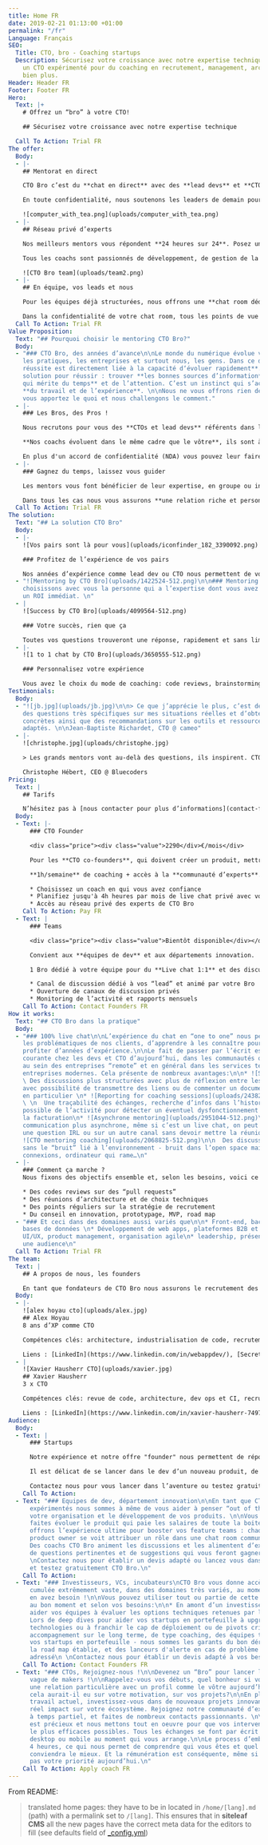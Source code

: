 ```yaml
---
title: Home FR
date: 2019-02-21 01:13:00 +01:00
permalink: "/fr"
Language: Français
SEO:
  Title: CTO, bro - Coaching startups
  Description: Sécurisez votre croissance avec notre expertise technique. Offrez vous
    un CTO expérimenté pour du coaching en recrutement, management, architecture et
    bien plus.
Header: Header FR
Footer: Footer FR
Hero:
  Text: |+
    # Offrez un “bro” à votre CTO!

    ## Sécurisez votre croissance avec notre expertise technique

  Call To Action: Trial FR
The offer:
  Body:
  - |-
    ## Mentorat en direct

    CTO Bro c’est du **chat en direct** avec des **lead devs** et **CTOs expérimentés**. Choisissez votre coach et faites le point deux fois par semaine.

    En toute confidentialité, nous soutenons les leaders de demain pour leur stratégie de recrutement, le management, l’industrialisation de code [et bien plus](#comment-ça-marche-). Définissons ensemble vos objectifs et bénéficiez d’un mentorat en direct dans votre chat room privée.

    ![computer_with_tea.png](uploads/computer_with_tea.png)
  - |-
    ## Réseau privé d’experts

    Nos meilleurs mentors vous répondent **24 heures sur 24**. Posez une question et obtenez la **réponse en quelques minutes**, ou un jour ouvré au plus.

    Tous les coachs sont passionnés de développement, de gestion de la croissance, de leadership… Quand, dans le chat, une question pop, alors la discussion est ouverte et les opinions tranchées se confrontent au service de votre produit.

    ![CTO Bro team](uploads/team2.png)
  - |-
    ## En équipe, vos leads et nous

    Pour les équipes déjà structurées, nous offrons une **chat room dédiée** qui permet à vos “lead dev” et architectes de discuter librement avec notre **réseau d’experts**.

    Dans la confidentialité de votre chat room, tous les points de vue se discutent ouvertement, et nos experts sont là pour apporter leur expérience et alimenter les débats d’éléments concrets qui assureront à vos équipes une évolution rapide.
  Call To Action: Trial FR
Value Proposition:
  Text: "## Pourquoi choisir le mentoring CTO Bro?"
  Body:
  - "### CTO Bro, des années d’avance\n\nLe monde du numérique évolue vite - la technologie,
    les pratiques, les entreprises et surtout nous, les gens. Dans ce domaine **la
    réussite est directement liée à la capacité d‘évoluer rapidement**.\n\nUne seule
    solution pour réussir : trouver **les bonnes sources d’information**, sentir **ce
    qui mérite du temps** et de l’attention. C’est un instinct qui s’acquiert avec
    **du travail et de l’expérience**. \n\nNous ne vous offrons rien de plus que cela:
    vous apportez le quoi et nous challengons le comment."
  - |-
    ### Les Bros, des Pros !

    Nous recrutons pour vous des **CTOs et lead devs** référents dans leurs domaines. Ce ne sont **pas des consultants**, ce sont des mentors.

    **Nos coachs évoluent dans le même cadre que le vôtre**, ils sont à plein temps sur un projet ambitieux qui repose sur eux, sur leurs compétences techniques et humaines.

    En plus d'un accord de confidentialité (NDA) vous pouvez leur faire une confiance aveugle, chaque coach ne suit qu'une seule startup.
  - |-
    ### Gagnez du temps, laissez vous guider

    Les mentors vous font bénéficier de leur expertise, en groupe ou individuellement, ponctuellement ou quotidiennement. **Peu importe la méthode, nous voulons votre réussite**.

    Dans tous les cas nous vous assurons **une relation riche et personnelle**.
  Call To Action: Trial FR
The solution:
  Text: "## La solution CTO Bro"
  Body:
  - |-
    ![Vos pairs sont là pour vous](uploads/iconfinder_182_3390092.png)

    ### Profitez de l’expérience de vos pairs

    Nos années d’expérience comme lead dev ou CTO nous permettent de vous faire profiter d’un **point de vue extérieur intéressant**, de **contacts** et d’**idées qui font sens**.
  - "![Mentoring by CTO Bro](uploads/1422524-512.png)\n\n### Mentoring sur mesure\n\nNous
    choisissons avec vous la personne qui a l’expertise dont vous avez besoin, pour
    un ROI immédiat. \n"
  - |
    ![Success by CTO Bro](uploads/4099564-512.png)

    ### Votre succès, rien que ça

    Toutes vos questions trouveront une réponse, rapidement et sans limite du nombre de question ou de complexité. Les “Bro” adorent être challengés !
  - |-
    ![1 to 1 chat by CTO Bro](uploads/3650555-512.png)

    ### Personnalisez votre expérience

    Vous avez le choix du mode de coaching: code reviews, brainstorming, pear programming, daily meeting, group chat entre plusieurs experts et vos collaborateurs. Ne prenez que ce dont vous avez besoin.
Testimonials:
  Body:
  - "![jb.jpg](uploads/jb.jpg)\n\n> Ce que j’apprécie le plus, c’est de pouvoir poser
    des questions très spécifiques sur mes situations réelles et d’obtenir des solutions
    concrètes ainsi que des recommandations sur les outils et ressources les plus
    adaptés. \n\nJean-Baptiste Richardet, CTO @ cameo"
  - |-
    ![christophe.jpg](uploads/christophe.jpg)

    > Les grands mentors vont au-delà des questions, ils inspirent. CTO Bro est une solution qui apporte autant aux mentors qu’aux mentorés dans la mise en relation et le développement des compétences.

    Christophe Hébert, CEO @ Bluecoders
Pricing:
  Text: |
    ## Tarifs

    N’hésitez pas à [nous contacter pour plus d’informations](contact-fr). Les prix ci-dessous sont HT (TVA non incluse).
  Body:
  - Text: |-
      ### CTO Founder

      <div class="price"><div class="value">2290</div>€/mois</div>

      Pour les **CTO co-founders**, qui doivent créer un produit, mettre en place une équipe.

      **1h/semaine** de coaching + accès à la **communauté d’experts**.

      * Choisissez un coach en qui vous avez confiance
      * Planifiez jusqu'à 4h heures par mois de live chat privé avec votre “bro”
      * Accès au réseau privé des experts de CTO Bro
    Call To Action: Pay FR
  - Text: |
      ### Teams

      <div class="price"><div class="value">Bientôt disponible</div></div>

      Convient aux **équipes de dev** et aux départements innovation.

      1 Bro dédié à votre équipe pour du **Live chat 1:1** et des discussions de groupe dans **votre chat room**.

      * Canal de discussion dédié à vos “lead” et animé par votre Bro
      * Ouverture de canaux de discussion privés
      * Monitoring de l’activité et rapports mensuels
    Call To Action: Contact Founders FR
How it works:
  Text: "## CTO Bro dans la pratique"
  Body:
  - "### 100% live chat\n\nL’expérience du chat en “one to one” nous permet d’adresser
    les problématiques de nos clients, d’apprendre à les connaître pour leur faire
    profiter d’années d’expérience.\n\nLe fait de passer par l’écrit est une pratique
    courante chez les devs et CTO d’aujourd’hui, dans les communautés open source,
    au sein des entreprises “remote” et en général dans les services techniques des
    entreprises modernes. Cela présente de nombreux avantages:\n\n* ![Structured mentoring](uploads/2640826-512-e24cb2.png)\n\n
    \ Des discussions plus structurées avec plus de réflexion entre les échanges,
    avec possibilité de transmettre des liens ou de commenter un document ou une phrase
    en particulier \n* ![Reporting for coaching sessions](uploads/2438288-512.png)\n
    \ \n  Une traçabilité des échanges, recherche d’infos dans l’historique, monitoring
    possible de l’activité pour détecter un éventuel dysfonctionnement et suivi de
    la facturation\n* ![Asynchrone mentoring](uploads/2951044-512.png)\n  \n  Une
    communication plus asynchrone, même si c’est un live chat, on peut répondre à
    une question IRL ou sur un autre canal sans devoir mettre la réunion en attente\n*
    ![CTO mentoring coaching](uploads/2068825-512.png)\n\n  Des discussions plus sereines
    sans le “bruit” lié à l’environnement - bruit dans l’open space mais aussi mauvaises
    connexions, ordinateur qui rame…\n"
  - |-
    ### Comment ça marche ?
    Nous fixons des objectifs ensemble et, selon les besoins, voici ce que nous faisons concrètement :

    * Des codes reviews sur des “pull requests”
    * Des réunions d’architecture et de choix techniques
    * Des points réguliers sur la stratégie de recrutement
    * Du conseil en innovation, prototypage, MVP, road map
  - "### Et ceci dans des domaines aussi variés que\n\n* Front-end, back-end, dev-ops,
    bases de données \n* Développement de web apps, plateformes B2B et B2C, APIs\n*
    UI/UX, product management, organisation agile\n* leadership, présenter devant
    une audience\n"
  Call To Action: Trial FR
The team:
  Text: |
    ## A propos de nous, les founders

    En tant que fondateurs de CTO Bro nous assurons le recrutement des coachs, et nous vous garantissons une expérience humaine qui sera décisive dans votre réussite.
  Body:
  - |-
    ![alex hoyau cto](uploads/alex.jpg)
    ## Alex Hoyau
    8 ans d’XP comme CTO

    Compétences clés: architecture, industrialisation de code, recrutement, leadership

    Liens : [LinkedIn](https://www.linkedin.com/in/webappdev/), [Secret Media on Crunchbase](https://www.crunchbase.com/organization/secret-media-inc), [Altavia on Crunchbase](https://www.crunchbase.com/organization/altavia)
  - |
    ![Xavier Hausherr CTO](uploads/xavier.jpg)
    ## Xavier Hausherr
    3 x CTO

    Compétences clés: revue de code, architecture, dev ops et CI, recrutement, RH, management.

    Liens : [LinkedIn](https://www.linkedin.com/in/xavier-hausherr-74977932/), [AlloCiné on Crunchbase](https://www.crunchbase.com/organization/allocine), [Overblog on Crunchbase](https://www.crunchbase.com/organization/overblog)
Audience:
  Body:
  - Text: |
      ### Startups

      Notre expérience et notre offre "founder" nous permettent de répondre de manière très personnelle aux CTO créateurs de startups.

      Il est délicat de se lancer dans le dev d’un nouveau produit, de mettre en place une road map, de définir un MVP, d’innover, de recruter, d’industrialiser et faire évoluer un code base. Pour cela nous avons des techniques issues de nos échecs et de nos moments les plus glorieux.

      Contactez nous pour vous lancer dans l’aventure ou testez gratuitement CTO Bro.
    Call To Action: 
  - Text: "### Equipes de dev, département innovation\n\nEn tant que CTOs et lead
      expérimentés nous sommes à même de vous aider à penser “out of the box”, à fluidifier
      votre organisation et le développement de vos produits. \n\nVous maintenez et
      faites évoluer le produit qui paie les salaires de toute la boite? Nous vous
      offrons l’expérience ultime pour booster vos feature teams : chaque lead ou
      product owner se voit attribuer un rôle dans une chat room commune à vos équipes.
      Des coachs CTO Bro animent les discussions et les alimentent d’exemples concrets,
      de questions pertinentes et de suggestions qui vous feront gagner beaucoup d’énergie.\n
      \nContactez nous pour établir un devis adapté ou lancez vous dans l’aventure
      et testez gratuitement CTO Bro.\n"
    Call To Action: 
  - Text: "### Investisseurs, VCs, incubateurs\nCTO Bro vous donne accès à une expérience
      cumulée extrêmement vaste, dans des domaines très variés, au moment où vous
      en avez besoin !\n\nVous pouvez utiliser tout ou partie de cette expertise,
      au bon moment et selon vos besoins:\n\n* En amont d’un investissement, pour
      aider vos équipes à évaluer les options techniques retenues par les cibles potentielles\n*
      Lors de deep dives pour aider vos startups en portefeuille à upgrader leurs
      technologies ou à franchir le cap de déploiement ou de pivots critiques\n* En
      accompagnement sur le long terme, de type coaching, des équipes techniques de
      vos startups en portefeuille - nous sommes les garants du bon déroulement de
      la road map établie, et des lanceurs d'alerte en cas de problème technique non
      adressé\n \nContactez nous pour établir un devis adapté à vos besoins.\n"
    Call To Action: Contact Founders FR
  - Text: "### CTOs, Rejoignez-nous !\n\nDevenez un “Bro” pour lancer la prochaine
      vague de makers !\n\nRappelez-vous vos débuts, quel bonheur si vous aviez eu
      une relation particulière avec un profil comme le vôtre aujourd’hui. Quel impact
      cela aurait-il eu sur votre motivation, sur vos projets?\n\nEn plus de votre
      travail actuel, investissez-vous dans de nouveaux projets innovants. Ayez un
      réel impact sur votre écosystème. Rejoignez notre communauté d’experts reconnus
      à temps partiel, et faites de nombreux contacts passionnants. \n\nVotre temps
      est précieux et nous mettons tout en oeuvre pour que vos interventions soient
      le plus efficaces possibles. Tous les échanges se font par écrit depuis votre
      desktop ou mobile au moment qui vous arrange.\n\nLe process d’embauche prend
      4 heures, ce qui nous permet de comprendre qui vous êtes et quel projet vous
      conviendra le mieux. Et la rémunération est conséquente, même si ce n’est probablement
      pas votre priorité aujourd’hui.\n"
    Call To Action: Apply coach FR
---
```


From README:

> translated home pages: they have to be in located in `/home/[lang].md` (path) with a permalink set to `/[lang]`. This ensures that in **siteleaf CMS** all the new pages have the correct meta data for the editors to fill (see defaults field of [_config.yml](./_config.yml))


